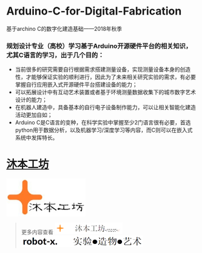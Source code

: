 # Arduino-C-for-Digital-Fabrication
基于archino C的数字化建造基础——2018年秋季

### 规划设计专业（高校）学习基于Arduino开源硬件平台的相关知识，尤其C语言的学习，出于几个目的：
* 当前很多的研究需要自行根据需求搭建测量设备，实现测量设备本身的创造性，才能够保证实验的顺利进行，因此为了未来相关研究实验的需求，有必要掌握自行应用嵌入式开源硬件平台搭建设备的能力；
* 可以拓展设计中有互动艺术装置或者基于环境测量数据收集下的城市数字艺术设计的能力；
* 在机器人建造中，具备基本的自行电子设备制作能力，可以让相关智能化建造活动更加自如；
* Arduino C是C语言的变种，在科学实验中掌握至少2门语言很有必要，首选python用于数据分析，以及机器学习/深度学习等内容，而C则可以在嵌入式系统中发挥特长。

# [沐本工坊](http://robot-x.top/robot/index.php) 
![](images/801.jpeg)
> 更多内容查看
![](images/802.jpg)![](images/803s.jpg)
